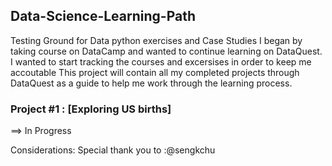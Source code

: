 ## Data-Science-Learning-Path
Testing Ground for Data python exercises and Case Studies 
I began by taking course on DataCamp and wanted to continue learning on DataQuest. I wanted to start tracking the courses and excersises in order to keep me accoutable
This project will contain all my completed projects through DataQuest as a guide to help me work through the learning process. 


 ### Project #1 : [Exploring US births]
 ==> In Progress
 
 
 
 
 
 
 
 
 
 
 
 
 
 Considerations:
 Special thank you to :@sengkchu 
